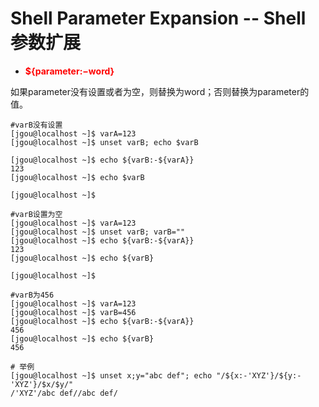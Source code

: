 # Shell Parameter Expansion -- Shell 参数扩展

- **<font color='red'>${parameter:−word}</font>**

如果parameter没有设置或者为空，则替换为word；否则替换为parameter的值。

```Shell
#varB没有设置
[jgou@localhost ~]$ varA=123
[jgou@localhost ~]$ unset varB; echo $varB

[jgou@localhost ~]$ echo ${varB:-${varA}}
123
[jgou@localhost ~]$ echo $varB

[jgou@localhost ~]$

#varB设置为空
[jgou@localhost ~]$ varA=123
[jgou@localhost ~]$ unset varB; varB=""
[jgou@localhost ~]$ echo ${varB:-${varA}}
123
[jgou@localhost ~]$ echo ${varB}

[jgou@localhost ~]$

#varB为456
[jgou@localhost ~]$ varA=123
[jgou@localhost ~]$ varB=456
[jgou@localhost ~]$ echo ${varB:-${varA}}
456
[jgou@localhost ~]$ echo ${varB}
456

# 举例
[jgou@localhost ~]$ unset x;y="abc def"; echo "/${x:-'XYZ'}/${y:-'XYZ'}/$x/$y/"
/'XYZ'/abc def//abc def/
```

